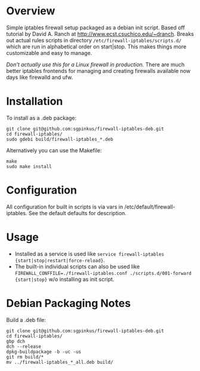# Overview
Simple iptables firewall setup packaged as a debian init script. Based off tutorial by David A. Ranch at  http://www.ecst.csuchico.edu/~dranch. Breaks out actual rules scripts in directory `/etc/firewall-iptables/scripts.d/` which are run in alphabetical order on start|stop. This makes things more customizable and easy to manage.

*Don't actually use this for a Linux firewall in production.* There are much better iptables frontends for managing and creating firewalls available now days like firewalld and ufw.

# Installation
To install as a .deb package:

    git clone git@github.com:sgpinkus/firewall-iptables-deb.git
    cd firewall-iptables/
    sudo gdebi build/firewall-iptables_*.deb

Alternatively you can use the Makefile:

    make
    sudo make install

# Configuration
All configuration for built in scripts is via vars in /etc/default/firewall-iptables. See the default defaults for description.

# Usage

  - Installed as a service is used like `service firewall-iptables {start|stop|restart|force-reload}`.
  - The built-in individual scripts can also be used like `FIREWALL_CONFFILE=./firewall-iptables.conf ./scripts.d/001-forward {start|stop}` w/o installing as init script.

# Debian Packaging Notes
Build a .deb file:

    git clone git@github.com:sgpinkus/firewall-iptables-deb.git
    cd firewall-iptables/
    gbp dch
    dch --release
    dpkg-buildpackage -b -uc -us
    git rm build/*
    mv ../firewall-iptables_*_all.deb build/
